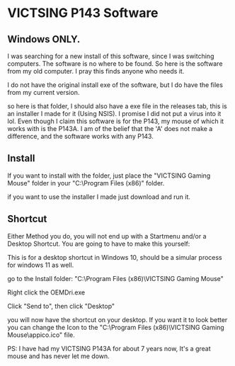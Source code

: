 # VICTSING P143 Software

## Windows ONLY.

I was searching for a new install of this software, since I was switching computers. The software is no where to be found. So here is the software from my old computer. I pray this finds anyone who needs it.

I do not have the original install exe of the software, but I do have the files from my current version.

so here is that folder, I should also have a exe file in the releases tab, this is an installer I made for it (Using NSIS). I promise I did not put a virus into it lol. Even though I claim this software is for the P143, my mouse of which it works with is the P143A. I am of the belief that the 'A' does not make a difference, and the software works with any P143.

## Install

If you want to install with the folder, just place the "VICTSING Gaming Mouse" folder in your "C:\Program Files (x86)" folder.

if you want to use the installer I made just download and run it.

## Shortcut

Either Method you do, you will not end up with a Startmenu and/or a Desktop Shortcut. You are going to have to make this yourself:

This is for a desktop shortcut in Windows 10, should be a simular process for windows 11 as well.

go to the Install folder: "C:\Program Files (x86)\VICTSING Gaming Mouse"

Right click the OEMDri.exe

Click "Send to", then click "Desktop"

you will now have the shortcut on your desktop. If you want it to look better you can change the Icon to the "C:\Program Files (x86)\VICTSING Gaming Mouse\appico.ico" file.

PS: I have had my VICTSING P143A for about 7 years now, It's a great mouse and has never let me down.
